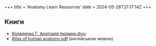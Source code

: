+++
title = 'Anatomy Learn Resources'
date = 2024-05-28T21:17:14Z
+++

## Книги
- [Коляденко Г. Анатомія людини.djvu](/attachments/Коляденко%20Г.%20Анатомія%20людини.djvu)
- [Atlas of human anatomy.pdf](/attachments/Atlas%20of%20human%20anatomy.pdf) (англійською мовою)
